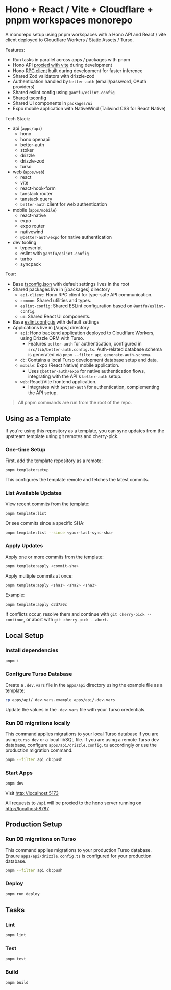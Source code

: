 # Hono + React / Vite + Cloudflare + pnpm workspaces monorepo

A monorepo setup using pnpm workspaces with a Hono API and React / vite client deployed to Cloudflare Workers / Static Assets / Turso.

Features:

- Run tasks in parallel across apps / packages with pnpm
- Hono API [proxied with vite](./apps/web/vite.config.ts) during development
- Hono [RPC client](packages/api-client/src/index.ts) built during development for faster inference
- Shared Zod validators with drizzle-zod
- Authentication handled by `better-auth` (email/password, OAuth providers)
- Shared eslint config using `@antfu/eslint-config`
- Shared tsconfig
- Shared UI components in `packages/ui`
- Expo mobile application with NativeWind (Tailwind CSS for React Native)

Tech Stack:

- api (`apps/api`)
  - hono
  - hono openapi
  - better-auth
  - stoker
  - drizzle
  - drizzle-zod
  - turso
- web (`apps/web`)
  - react
  - vite
  - react-hook-form
  - tanstack router
  - tanstack query
  - `better-auth` client for web authentication
- mobile (`apps/mobile`)
  - react-native
  - expo
  - expo router
  - nativewind
  - `@better-auth/expo` for native authentication
- dev tooling
  - typescript
  - eslint with `@antfu/eslint-config`
  - turbo
  - syncpack

Tour:

- Base [tsconfig.json](./tsconfig.json) with default settings lives in the root
- Shared packages live in [/packages] directory
  - `api-client`: Hono RPC client for type-safe API communication.
  - `common`: Shared utilities and types.
  - `eslint-config`: Shared ESLint configuration based on `@antfu/eslint-config`.
  - `ui`: Shared React UI components.
- Base [eslint.config.js](./packages/eslint-config/eslint.config.js) with default settings
- Applications live in [/apps] directory
  - `api`: Hono backend application deployed to Cloudflare Workers, using Drizzle ORM with Turso.
    - Features `better-auth` for authentication, configured in `src/lib/better-auth.config.ts`. Auth-related database schema is generated via `pnpm --filter api generate-auth-schema`.
  - `db`: Contains a local Turso development database setup and data.
  - `mobile`: Expo (React Native) mobile application.
    - Uses `@better-auth/expo` for native authentication flows, integrating with the API's `better-auth` setup.
  - `web`: React/Vite frontend application.
    - Integrates with `better-auth` for authentication, complementing the API setup.

> All pnpm commands are run from the root of the repo.

## Using as a Template

If you're using this repository as a template, you can sync updates from the upstream template using git remotes and cherry-pick.

### One-time Setup

First, add the template repository as a remote:

```sh
pnpm template:setup
```

This configures the template remote and fetches the latest commits.

### List Available Updates

View recent commits from the template:

```sh
pnpm template:list
```

Or see commits since a specific SHA:

```sh
pnpm template:list --since <your-last-sync-sha>
```

### Apply Updates

Apply one or more commits from the template:

```sh
pnpm template:apply <commit-sha>
```

Apply multiple commits at once:

```sh
pnpm template:apply <sha1> <sha2> <sha3>
```

Example:

```sh
pnpm template:apply d3d7a0c
```

If conflicts occur, resolve them and continue with `git cherry-pick --continue`, or abort with `git cherry-pick --abort`.

## Local Setup

### Install dependencies

```sh
pnpm i
```

### Configure Turso Database

Create a `.dev.vars` file in the `apps/api` directory using the example file as a template:

```sh
cp apps/api/.dev.vars.example apps/api/.dev.vars
```

Update the values in the `.dev.vars` file with your Turso credentials.

### Run DB migrations locally

This command applies migrations to your local Turso database if you are using `turso dev` or a local libSQL file.
If you are using a remote Turso dev database, configure `apps/api/drizzle.config.ts` accordingly or use the production migration command.

```sh
pnpm --filter api db:push
```

### Start Apps

```sh
pnpm dev
```

Visit [http://localhost:5173](http://localhost:5173)

All requests to `/api` will be proxied to the hono server running on [http://localhost:8787](http://localhost:8787)

## Production Setup

### Run DB migrations on Turso

This command applies migrations to your production Turso database. Ensure `apps/api/drizzle.config.ts` is configured for your production database.

```sh
pnpm --filter api db:push
```

### Deploy

```sh
pnpm run deploy
```

## Tasks

### Lint

```sh
pnpm lint
```

### Test

```sh
pnpm test
```

### Build

```sh
pnpm build
```
